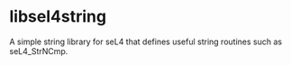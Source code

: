 # libsel4string

A simple string library for seL4 that defines useful
string routines such as seL4_StrNCmp.
